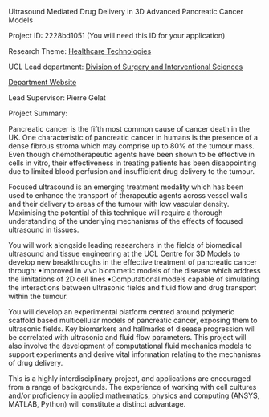 Ultrasound Mediated Drug Delivery in 3D Advanced Pancreatic Cancer Models

Project ID: 2228bd1051
(You will need this ID for your application)

Research Theme: [Healthcare Technologies](../themes/healthcare-technologies.md)

UCL Lead department: [Division of Surgery and Interventional Sciences](../departments/division-of-surgery-and-interventional-sciences.md)

[Department Website](https://www.ucl.ac.uk/surgery)

Lead Supervisor: Pierre Gélat

Project Summary:

Pancreatic cancer is the fifth most common cause of cancer death in the UK. One characteristic of pancreatic cancer in humans is the presence of a dense fibrous stroma which may comprise up to 80% of the tumour mass. Even though chemotherapeutic agents have been shown to be effective in cells in vitro, their effectiveness in treating patients has been disappointing due to limited blood perfusion and insufficient drug delivery to the tumour.
 
 Focused ultrasound is an emerging treatment modality which has been used to enhance the transport of therapeutic agents across vessel walls and their delivery to areas of the tumour with low vascular density. Maximising the potential of this technique will require a thorough understanding of the underlying mechanisms of the effects of focused ultrasound in tissues.
 
 You will work alongside leading researchers in the fields of biomedical ultrasound and tissue engineering at the UCL Centre for 3D Models to develop new breakthroughs in the effective treatment of pancreatic cancer through:
 •Improved in vivo biomimetic models of the disease which address the limitations of 2D cell lines
 •Computational models capable of simulating the interactions between ultrasonic fields and fluid flow and drug transport within the tumour.
 
 You will develop an experimental platform centred around polymeric scaffold based multicellular models of pancreatic cancer, exposing them to ultrasonic fields. Key biomarkers and hallmarks of disease progression will be correlated with ultrasonic and fluid flow parameters. This project will also involve the development of computational fluid mechanics models to support experiments and derive vital information relating to the mechanisms of drug delivery.
 
 This is a highly interdisciplinary project, and applications are encouraged from a range of backgrounds. The experience of working with cell cultures and/or proficiency in applied mathematics, physics and computing (ANSYS, MATLAB, Python) will constitute a distinct advantage.